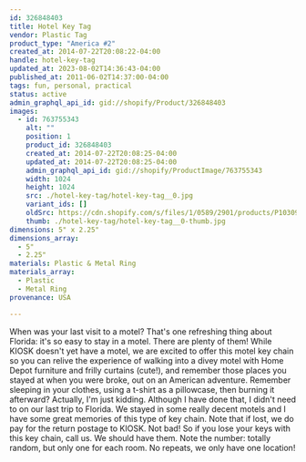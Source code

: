 ```yaml
---
id: 326848403
title: Hotel Key Tag
vendor: Plastic Tag
product_type: "America #2"
created_at: 2014-07-22T20:08:22-04:00
handle: hotel-key-tag
updated_at: 2023-08-02T14:36:43-04:00
published_at: 2011-06-02T14:37:00-04:00
tags: fun, personal, practical
status: active
admin_graphql_api_id: gid://shopify/Product/326848403
images:
  - id: 763755343
    alt: ""
    position: 1
    product_id: 326848403
    created_at: 2014-07-22T20:08:25-04:00
    updated_at: 2014-07-22T20:08:25-04:00
    admin_graphql_api_id: gid://shopify/ProductImage/763755343
    width: 1024
    height: 1024
    src: ./hotel-key-tag/hotel-key-tag__0.jpg
    variant_ids: []
    oldSrc: https://cdn.shopify.com/s/files/1/0589/2901/products/P1030922.jpeg?v=1406074105
    thumb: ./hotel-key-tag/hotel-key-tag__0-thumb.jpg
dimensions: 5" x 2.25"
dimensions_array:
  - 5"
  - 2.25"
materials: Plastic & Metal Ring
materials_array:
  - Plastic
  - Metal Ring
provenance: USA

---
```


When was your last visit to a motel? That's one refreshing thing about Florida: it's so easy to stay in a motel. There are plenty of them! While KIOSK doesn't yet have a motel, we are excited to offer this motel key chain so you can relive the experience of walking into a divey motel with Home Depot furniture and frilly curtains (cute!), and remember those places you stayed at when you were broke, out on an American adventure. Remember sleeping in your clothes, using a t-shirt as a pillowcase, then burning it afterward? Actually, I'm just kidding. Although I have done that, I didn't need to on our last trip to Florida. We stayed in some really decent motels and I have some great memories of this type of key chain. Note that if lost, we do pay for the return postage to KIOSK. Not bad! So if you lose your keys with this key chain, call us. We should have them. Note the number: totally random, but only one for each room. No repeats, we only have one location!